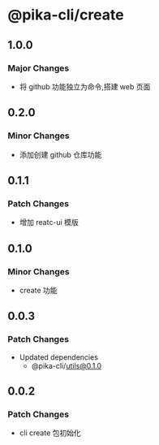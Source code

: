 # @pika-cli/create

## 1.0.0

### Major Changes

- 将 github 功能独立为命令,搭建 web 页面

## 0.2.0

### Minor Changes

- 添加创建 github 仓库功能

## 0.1.1

### Patch Changes

- 增加 reatc-ui 模版

## 0.1.0

### Minor Changes

- create 功能

## 0.0.3

### Patch Changes

- Updated dependencies
  - @pika-cli/utils@0.1.0

## 0.0.2

### Patch Changes

- cli create 包初始化
